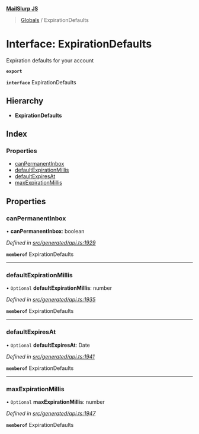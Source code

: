 **[MailSlurp JS](../README.md)**

> [Globals](../README.md) / ExpirationDefaults

# Interface: ExpirationDefaults

Expiration defaults for your account

**`export`** 

**`interface`** ExpirationDefaults

## Hierarchy

* **ExpirationDefaults**

## Index

### Properties

* [canPermanentInbox](expirationdefaults.md#canpermanentinbox)
* [defaultExpirationMillis](expirationdefaults.md#defaultexpirationmillis)
* [defaultExpiresAt](expirationdefaults.md#defaultexpiresat)
* [maxExpirationMillis](expirationdefaults.md#maxexpirationmillis)

## Properties

### canPermanentInbox

•  **canPermanentInbox**: boolean

*Defined in [src/generated/api.ts:1929](https://github.com/mailslurp/mailslurp-client/blob/85c640b/src/generated/api.ts#L1929)*

**`memberof`** ExpirationDefaults

___

### defaultExpirationMillis

• `Optional` **defaultExpirationMillis**: number

*Defined in [src/generated/api.ts:1935](https://github.com/mailslurp/mailslurp-client/blob/85c640b/src/generated/api.ts#L1935)*

**`memberof`** ExpirationDefaults

___

### defaultExpiresAt

• `Optional` **defaultExpiresAt**: Date

*Defined in [src/generated/api.ts:1941](https://github.com/mailslurp/mailslurp-client/blob/85c640b/src/generated/api.ts#L1941)*

**`memberof`** ExpirationDefaults

___

### maxExpirationMillis

• `Optional` **maxExpirationMillis**: number

*Defined in [src/generated/api.ts:1947](https://github.com/mailslurp/mailslurp-client/blob/85c640b/src/generated/api.ts#L1947)*

**`memberof`** ExpirationDefaults
